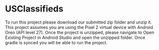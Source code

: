 # USClassifieds

To run this project please download our submitted zip folder and unzip it.
This project assumes you are using the Pixel 2 virtual device with Android Oreo (API level 27).
Once the project is unzipped, please navigate to Open Existing Project in Android Studio and
open the unzipped folder. Once gradle is synced you will be able to run the project.
